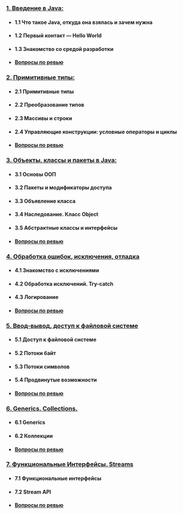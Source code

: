 ### [1. Введение в Java:](module1/README.md)
- #### 1.1 Что такое Java, откуда она взялась и зачем нужна
- #### 1.2 Первый контакт — Hello World
- #### 1.3 Знакомство со средой разработки
- #### [Вопросы по ревью](module1/questions.md)
### [2. Примитивные типы:](module2/README.md)
- #### 2.1 Примитивные типы
- #### 2.2 Преобразование типов
- #### 2.3 Массивы и строки
- #### 2.4 Управляющие конструкции: условные операторы и циклы
- #### [Вопросы по ревью](module2/questions.md)
### [3. Объекты, классы и пакеты в Java:](module3/README.md)
- #### 3.1 Основы ООП
- #### 3.2 Пакеты и модификаторы доступа
- #### 3.3 Объявление класса
- #### 3.4 Наследование. Класс Object
- #### 3.5 Абстрактные классы и интерфейсы
- #### [Вопросы по ревью](module3/questions.md)
### [4. Обработка ошибок, исключения, отладка](module4/README.md)
- #### 4.1 Знакомство с исключениями
- #### 4.2 Обработка исключений. Try-catch
- #### 4.3 Логирование
- #### [Вопросы по ревью](module4/questions.md)
### [5. Ввод-вывод, доступ к файловой системе](module5/README.md)
- #### 5.1 Доступ к файловой системе
- #### 5.2 Потоки байт
- #### 5.3 Потоки символов
- #### 5.4 Продвинутые возможности
- #### [Вопросы по ревью](module5/questions.md)
### [6. Generics. Collections.](module6/README.md)
- #### 6.1 Generics
- #### 6.2 Коллекции
- #### [Вопросы по ревью](module6/questions.md)
### [7. Функциональные Интерфейсы. Streams](module7/README.md)
- #### 7.1 Функциональные интерфейсы
- #### 7.2 Stream API
- #### [Вопросы по ревью](module7/questions.md)
